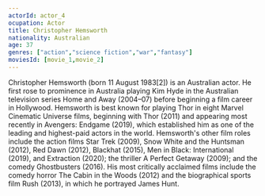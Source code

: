 ```yaml
---
actorId: actor_4
ocupation: Actor
title: Christopher Hemsworth
nationality: Australian
age: 37
genres: ["action","science fiction","war","fantasy"]
moviesId: [movie_1,movie_2]
---
```


Christopher Hemsworth (born 11 August 1983[2]) is an Australian actor.
He first rose to prominence in Australia playing Kim Hyde in the Australian television series Home and Away (2004–07) before beginning a film career in Hollywood.
Hemsworth is best known for playing Thor in eight Marvel Cinematic Universe films, beginning with Thor (2011) and appearing most recently in Avengers: Endgame (2019), which established him as one of the leading and highest-paid actors in the world.
Hemsworth's other film roles include the action films Star Trek (2009), Snow White and the Huntsman (2012), Red Dawn (2012), Blackhat (2015), Men in Black: International (2019), and Extraction (2020); the thriller A Perfect Getaway (2009); and the comedy Ghostbusters (2016). His most critically acclaimed films include the comedy horror The Cabin in the Woods (2012) and the biographical sports film Rush (2013), in which he portrayed James Hunt.
